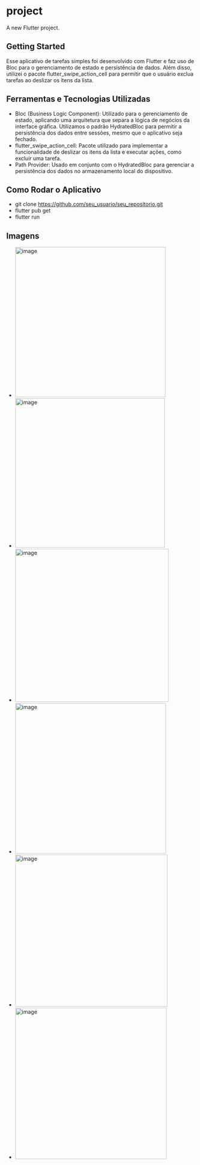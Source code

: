 # project

A new Flutter project.

## Getting Started

Esse aplicativo de tarefas simples foi desenvolvido com Flutter e faz uso de Bloc para o gerenciamento de estado e persistência de dados. Além disso, utilizei o pacote flutter_swipe_action_cell para permitir que o usuário exclua tarefas ao deslizar os itens da lista.

## Ferramentas e Tecnologias Utilizadas

- Bloc (Business Logic Component): Utilizado para o gerenciamento de estado, aplicando uma arquitetura que separa a lógica de negócios da interface gráfica. Utilizamos o padrão HydratedBloc para permitir a persistência dos dados entre sessões, mesmo que o aplicativo seja fechado.
- flutter_swipe_action_cell: Pacote utilizado para implementar a funcionalidade de deslizar os itens da lista e executar ações, como excluir uma tarefa.
- Path Provider: Usado em conjunto com o HydratedBloc para gerenciar a persistência dos dados no armazenamento local do dispositivo.

## Como Rodar o Aplicativo

- git clone https://github.com/seu_usuario/seu_repositorio.git
- flutter pub get
- flutter run

## Imagens 

- <img width="400" alt="image" src="https://github.com/user-attachments/assets/5c343db7-cf09-4f0e-92c2-3ec720457517">
- <img width="398" alt="image" src="https://github.com/user-attachments/assets/93d5a5a8-0ce4-4a76-9e05-6a0737fa356a">
- <img width="408" alt="image" src="https://github.com/user-attachments/assets/15d1deee-a08d-4d61-8255-9e4d8e8be153">
- <img width="401" alt="image" src="https://github.com/user-attachments/assets/96a8f45d-db92-4769-a295-7053d62c6263">
- <img width="405" alt="image" src="https://github.com/user-attachments/assets/d7d1527f-62ac-47db-9930-f067d6e695c3">
- <img width="403" alt="image" src="https://github.com/user-attachments/assets/d65ee2c6-c41d-412f-9b2b-725ed76b2caa">







